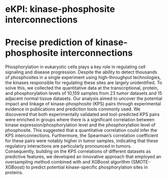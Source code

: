 # eKPI: kinase-phosphosite interconnections
# Precise prediction of kinase-phosphosite interconnections
Phosphorylation in eukaryotic cells plays a key role in regulating cell signaling and disease progression. Despite the ability to detect thousands of phosphosites in a single experiment using high-throughput technologies, the kinases responsible for regulating these sites are largely unidentified. To solve this, we collected the quantitative data at the transcriptional, protein, and phosphorylation levels of 10,159 samples from 23 tumor datasets and 15 adjacent normal tissue datasets. Our analysis aimed to uncover the potential impact and linkage of kinase-phosphosite (KPS) pairs through experimental evidence in publications and prediction tools commonly used. We discovered that both experimentally validated and tool-predicted KPS pairs were enriched in groups where there is a significant correlation between kinase expression/phosphorylation level and the phosphorylation level of phosphosite. This suggested that a quantitative correlation could infer the KPS interconnections. Furthermore, the Spearman’s correlation coefficient for these pairs were notably higher in tumor samples, indicating that these regulatory interactions are particularly pronounced in tumors. Consequently, building on the KPS correlations of different datasets as predictive features, we developed an innovative approach that employed an oversampling method combined with and XGBoost algorithm (SMOTE-XGBoost) to predict potential kinase-specific phosphorylation sites in proteins.
